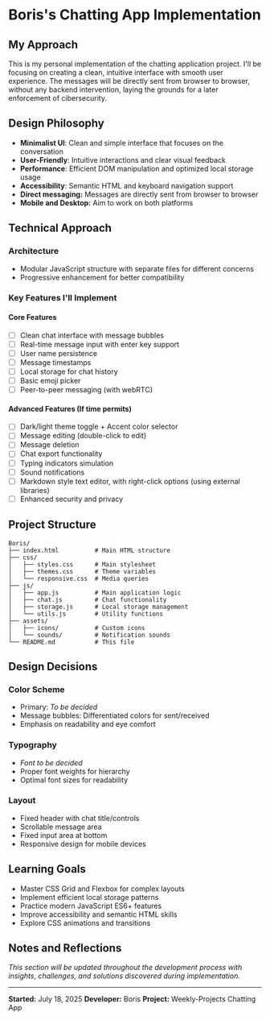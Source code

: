 # Boris's Chatting App Implementation

## My Approach

This is my personal implementation of the chatting application project. I'll be focusing on creating a clean, intuitive interface with smooth user experience. The messages will be directly sent from browser to browser, without any backend intervention, laying the grounds for a later enforcement of cibersecurity.

## Design Philosophy

- **Minimalist UI**: Clean and simple interface that focuses on the conversation
- **User-Friendly**: Intuitive interactions and clear visual feedback
- **Performance**: Efficient DOM manipulation and optimized local storage usage
- **Accessibility**: Semantic HTML and keyboard navigation support
- **Direct messaging:** Messages are directly sent from browser to browser
- **Mobile and Desktop:** Aim to work on both platforms

## Technical Approach

### Architecture

- Modular JavaScript structure with separate files for different concerns
- Progressive enhancement for better compatibility

### Key Features I'll Implement

#### Core Features

- [ ] Clean chat interface with message bubbles
- [ ] Real-time message input with enter key support
- [ ] User name persistence
- [ ] Message timestamps
- [ ] Local storage for chat history
- [ ] Basic emoji picker
- [ ] Peer-to-peer messaging (with webRTC)

#### Advanced Features (If time permits)

- [ ] Dark/light theme toggle + Accent color selector
- [ ] Message editing (double-click to edit)
- [ ] Message deletion
- [ ] Chat export functionality
- [ ] Typing indicators simulation
- [ ] Sound notifications
- [ ] Markdown style text editor, with right-click options (using external libraries)
- [ ] Enhanced security and privacy

## Project Structure

```
Boris/
├── index.html          # Main HTML structure
├── css/
│   ├── styles.css      # Main stylesheet
│   ├── themes.css      # Theme variables
│   └── responsive.css  # Media queries
├── js/
│   ├── app.js          # Main application logic
│   ├── chat.js         # Chat functionality
│   ├── storage.js      # Local storage management
│   └── utils.js        # Utility functions
├── assets/
│   ├── icons/          # Custom icons
│   └── sounds/         # Notification sounds
└── README.md           # This file
```

## Design Decisions

### Color Scheme

- Primary: *To be decided*
- Message bubbles: Differentiated colors for sent/received
- Emphasis on readability and eye comfort

### Typography

- *Font to be decided*
- Proper font weights for hierarchy
- Optimal font sizes for readability

### Layout

- Fixed header with chat title/controls
- Scrollable message area
- Fixed input area at bottom
- Responsive design for mobile devices

## Learning Goals

- Master CSS Grid and Flexbox for complex layouts
- Implement efficient local storage patterns
- Practice modern JavaScript ES6+ features
- Improve accessibility and semantic HTML skills
- Explore CSS animations and transitions

## Notes and Reflections

*This section will be updated throughout the development process with insights, challenges, and solutions discovered during implementation.*

---

**Started:** July 18, 2025
**Developer:** Boris
**Project:** Weekly-Projects Chatting App
